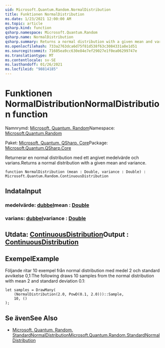 ```yaml
---
uid: Microsoft.Quantum.Random.NormalDistribution
title: Funktionen NormalDistribution
ms.date: 1/23/2021 12:00:00 AM
ms.topic: article
qsharp.kind: function
qsharp.namespace: Microsoft.Quantum.Random
qsharp.name: NormalDistribution
qsharp.summary: Returns a normal distribution with a given mean and variance.
ms.openlocfilehash: 733a2763dca6d75f81d538f63c3084331a8e1d51
ms.sourcegitcommit: 71605ea9cc630e84e7ef29027e1f0ea06299747e
ms.translationtype: MT
ms.contentlocale: sv-SE
ms.lasthandoff: 01/26/2021
ms.locfileid: "98814185"
---
```

# <a name="normaldistribution-function"></a><span data-ttu-id="125ee-102">Funktionen NormalDistribution</span><span class="sxs-lookup"><span data-stu-id="125ee-102">NormalDistribution function</span></span>

<span data-ttu-id="125ee-103">Namnrymd: [Microsoft. Quantum. Random](xref:Microsoft.Quantum.Random)</span><span class="sxs-lookup"><span data-stu-id="125ee-103">Namespace: [Microsoft.Quantum.Random](xref:Microsoft.Quantum.Random)</span></span>

<span data-ttu-id="125ee-104">Paket: [Microsoft. Quantum. QSharp. Core](https://nuget.org/packages/Microsoft.Quantum.QSharp.Core)</span><span class="sxs-lookup"><span data-stu-id="125ee-104">Package: [Microsoft.Quantum.QSharp.Core](https://nuget.org/packages/Microsoft.Quantum.QSharp.Core)</span></span>


<span data-ttu-id="125ee-105">Returnerar en normal distribution med ett angivet medelvärde och varians.</span><span class="sxs-lookup"><span data-stu-id="125ee-105">Returns a normal distribution with a given mean and variance.</span></span>

```qsharp
function NormalDistribution (mean : Double, variance : Double) : Microsoft.Quantum.Random.ContinuousDistribution
```


## <a name="input"></a><span data-ttu-id="125ee-106">Indata</span><span class="sxs-lookup"><span data-stu-id="125ee-106">Input</span></span>

### <a name="mean--double"></a><span data-ttu-id="125ee-107">medelvärde: [dubbel](xref:microsoft.quantum.lang-ref.double)</span><span class="sxs-lookup"><span data-stu-id="125ee-107">mean : [Double](xref:microsoft.quantum.lang-ref.double)</span></span>




### <a name="variance--double"></a><span data-ttu-id="125ee-108">varians: [dubbel](xref:microsoft.quantum.lang-ref.double)</span><span class="sxs-lookup"><span data-stu-id="125ee-108">variance : [Double](xref:microsoft.quantum.lang-ref.double)</span></span>





## <a name="output--continuousdistribution"></a><span data-ttu-id="125ee-109">Utdata: [ContinuousDistribution](xref:Microsoft.Quantum.Random.ContinuousDistribution)</span><span class="sxs-lookup"><span data-stu-id="125ee-109">Output : [ContinuousDistribution](xref:Microsoft.Quantum.Random.ContinuousDistribution)</span></span>



## <a name="example"></a><span data-ttu-id="125ee-110">Exempel</span><span class="sxs-lookup"><span data-stu-id="125ee-110">Example</span></span>

<span data-ttu-id="125ee-111">Följande ritar 10 exempel från normal distribution med medel 2 och standard avvikelse 0,1:</span><span class="sxs-lookup"><span data-stu-id="125ee-111">The following draws 10 samples from the normal distribution with mean 2 and standard deviation 0.1:</span></span>

```qsharp
let samples = DrawMany(
    (NormalDistribution(2.0, PowD(0.1, 2.0)))::Sample,
    10, ()
);
```

## <a name="see-also"></a><span data-ttu-id="125ee-112">Se även</span><span class="sxs-lookup"><span data-stu-id="125ee-112">See Also</span></span>

- [<span data-ttu-id="125ee-113">Microsoft. Quantum. Random. StandardNormalDistribution</span><span class="sxs-lookup"><span data-stu-id="125ee-113">Microsoft.Quantum.Random.StandardNormalDistribution</span></span>](xref:Microsoft.Quantum.Random.StandardNormalDistribution)